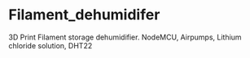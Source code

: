 # Filament_dehumidifer
3D Print Filament storage dehumidifier. NodeMCU, Airpumps, Lithium chloride solution, DHT22

